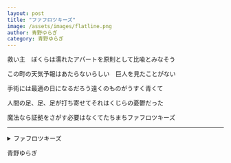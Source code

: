 ```yaml
---
layout: post
title: "ファフロツキーズ"
image: /assets/images/flatline.png
author: 青野ゆらぎ
category: 青野ゆらぎ
---
```


<div class="tanka-area"><div class="tanka">
<p>救い主　ぼくらは濡れたアパートを原則として比喩とみなそう</p>

<p>この町の天気予報はあたらないらしい　巨人を見たことがない</p>

<p>手術には最適の日になるだろう遠くのものがうすく青くて</p>

<p>人間の足、足、足が打ち寄せてそれはくじらの憂鬱だった</p>

<p>魔法なら証拠をさがす必要はなくてたちまちファフロツキーズ</p>

</div></div>

---

<details><summary>ファフロツキーズ</summary>

救い主　ぼくらは濡れたアパートを原則として比喩とみなそう<br/>
この町の天気予報はあたらないらしい　巨人を見たことがない<br/>
手術には最適の日になるだろう遠くのものがうすく青くて<br/>
人間の足、足、足が打ち寄せてそれはくじらの憂鬱だった<br/>
魔法なら証拠をさがす必要はなくてたちまちファフロツキーズ<br/>
<br/>

</details>

青野ゆらぎ

